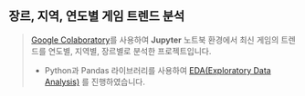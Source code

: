 ## 장르, 지역, 연도별 게임 트렌드 분석

> [Google Colaboratory](https://colab.google/)를 사용하여 **Jupyter** 노트북 환경에서 최신 게임의 트렌드를 연도별, 지역별, 장르별로 분석한 프로젝트입니다.
> * Python과 Pandas 라이브러리를 사용하여 [EDA(Exploratory Data Analysis)](https://youtu.be/NEvuulahg2g) 를 진행하였습니다.
